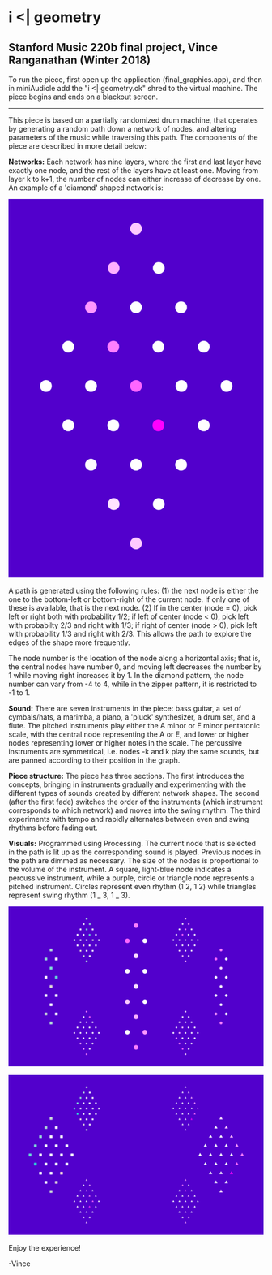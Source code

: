 # i <| geometry
## Stanford Music 220b final project, Vince Ranganathan (Winter 2018)

To run the piece, first open up the application (final_graphics.app), and then in miniAudicle add the "i <| geometry.ck" shred to the virtual machine. The piece begins and ends on a blackout screen.

----------------------------------------------------------------------------------------------------------------------

This piece is based on a partially randomized drum machine, that operates by generating a random path down a network of nodes, and altering parameters of the music while traversing this path. The components of the piece are described in more detail below:

**Networks:** Each network has nine layers, where the first and last layer have exactly one node, and the rest of the layers have at least one. Moving from layer k to k+1, the number of nodes can either increase of decrease by one. An example of a 'diamond' shaped network is:

![alt text](https://github.com/vinceranga/i-geometry/blob/master/pics/diamond.png "diamond")
 
A path is generated using the following rules: (1) the next node is either the one to the bottom-left or bottom-right of the current node. If only one of these is available, that is the next node. (2) If in the center (node = 0), pick left or right both with probability 1/2; if left of center (node < 0), pick left with probabilty 2/3 and right with 1/3; if right of center (node > 0), pick left with probability 1/3 and right with 2/3. This allows the path to explore the edges of the shape more frequently.

The node number is the location of the node along a horizontal axis; that is, the central nodes have number 0, and moving left decreases the number by 1 while moving right increases it by 1. In the diamond pattern, the node number can vary from -4 to 4, while in the zipper pattern, it is restricted to -1 to 1.

**Sound:** There are seven instruments in the piece: bass guitar, a set of cymbals/hats, a marimba, a piano, a 'pluck' synthesizer, a drum set, and a flute. The pitched instruments play either the A minor or E minor pentatonic scale, with the central node representing the A or E, and lower or higher nodes representing lower or higher notes in the scale. The percussive instruments are symmetrical, i.e. nodes -k and k play the same sounds, but are panned according to their position in the graph.

**Piece structure:** The piece has three sections. The first introduces the concepts, bringing in instruments gradually and experimenting with the different types of sounds created by different network shapes. The second (after the first fade) switches the order of the instruments (which instrument corresponds to which network) and moves into the swing rhythm. The third experiments with tempo and rapidly alternates between even and swing rhythms before fading out.

**Visuals:** Programmed using Processing. The current node that is selected in the path is lit up as the corresponding sound is played. Previous nodes in the path are dimmed as necessary. The size of the nodes is proportional to the volume of the instrument. A square, light-blue node indicates a percussive instrument, while a purple, circle or triangle node represents a pitched instrument. Circles represent even rhythm (1 2, 1 2) while triangles represent swing rhythm (1 _ 3, 1 _ 3).

![alt text](https://github.com/vinceranga/i-geometry/blob/master/pics/circles.png "circles")

![alt text](https://github.com/vinceranga/i-geometry/blob/master/pics/triangles.png "triangles")

Enjoy the experience!

-Vince
